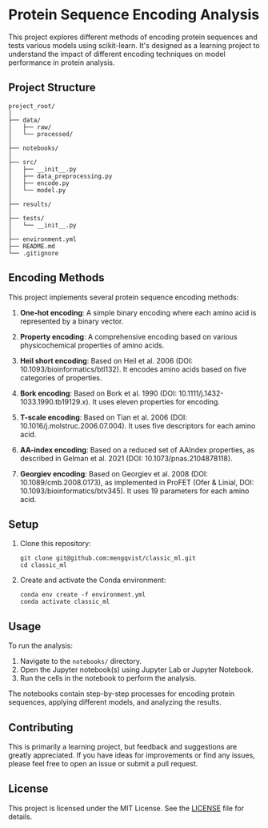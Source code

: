 # Protein Sequence Encoding Analysis

This project explores different methods of encoding protein sequences and tests various models using scikit-learn. It's designed as a learning project to understand the impact of different encoding techniques on model performance in protein analysis.

## Project Structure

```
project_root/
│
├── data/
│   ├── raw/
│   └── processed/
│
├── notebooks/
│
├── src/
│   ├── __init__.py
│   ├── data_preprocessing.py
│   ├── encode.py
│   └── model.py
│
├── results/
│
├── tests/
│   └── __init__.py
│
├── environment.yml
├── README.md
└── .gitignore
```

## Encoding Methods

This project implements several protein sequence encoding methods:

1. **One-hot encoding**: A simple binary encoding where each amino acid is represented by a binary vector.

2. **Property encoding**: A comprehensive encoding based on various physicochemical properties of amino acids.

3. **Heil short encoding**: Based on Heil et al. 2006 (DOI: 10.1093/bioinformatics/btl132). It encodes amino acids based on five categories of properties.

4. **Bork encoding**: Based on Bork et al. 1990 (DOI: 10.1111/j.1432-1033.1990.tb19129.x). It uses eleven properties for encoding.

5. **T-scale encoding**: Based on Tian et al. 2006 (DOI: 10.1016/j.molstruc.2006.07.004). It uses five descriptors for each amino acid.

6. **AA-index encoding**: Based on a reduced set of AAIndex properties, as described in Gelman et al. 2021 (DOI: 10.1073/pnas.2104878118).

7. **Georgiev encoding**: Based on Georgiev et al. 2008 (DOI: 10.1089/cmb.2008.0173), as implemented in ProFET (Ofer & Linial, DOI: 10.1093/bioinformatics/btv345). It uses 19 parameters for each amino acid.

## Setup

1. Clone this repository:
   ```
   git clone git@github.com:mengqvist/classic_ml.git
   cd classic_ml
   ```

2. Create and activate the Conda environment:
   ```
   conda env create -f environment.yml
   conda activate classic_ml
   ```

## Usage

To run the analysis:

1. Navigate to the `notebooks/` directory.
2. Open the Jupyter notebook(s) using Jupyter Lab or Jupyter Notebook.
3. Run the cells in the notebook to perform the analysis.

The notebooks contain step-by-step processes for encoding protein sequences, applying different models, and analyzing the results.

## Contributing

This is primarily a learning project, but feedback and suggestions are greatly appreciated. If you have ideas for improvements or find any issues, please feel free to open an issue or submit a pull request.

## License

This project is licensed under the MIT License. See the [LICENSE](LICENSE) file for details.